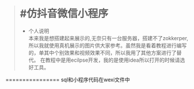 > #仿抖音微信小程序
> ===================
> * 个人说明 \
>   本来我是想搭建起来展示的,无奈只有一台服务器，搭建不了zokkerper,
>   所以我就使用真机展示的图片供大家参考。虽然我是看着教程进行编写的，单其中个别效果和视频效果不同，所以我用了其他方案进行了替代。
>   在教程中是用ecilpse开发，我的是使用idea所以打开的时候请选好工具。
 
 ================
 sql和小程序代码在wexi文件中